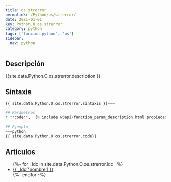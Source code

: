 ```yaml
---
title: os.strerror
permalink: /Python/os/strerror/
date: 2021-01-01
key: Python.O.os.strerror
category: python
tags: ['funcion python', 'os']
sidebar: 
  nav: python
---
```


## Descripción
{{site.data.Python.O.os.strerror.description }}

## Sintaxis
~~~python
{{ site.data.Python.O.os.strerror.sintaxis }}~~~

## Parámetros
* **code**,  {% include w3api/function_param_description.html propiedad=site.data.Python.O.os.strerror valor="code" %}

## Ejemplo
~~~python
{{ site.data.Python.O.os.strerror.code}}
~~~

## Artículos
<ul>
{%- for _ldc in site.data.Python.O.os.strerror.ldc -%}
   <li>
       <a href="{{_ldc['url'] }}">{{ _ldc['nombre'] }}</a>
   </li>
{%- endfor -%}
</ul>
